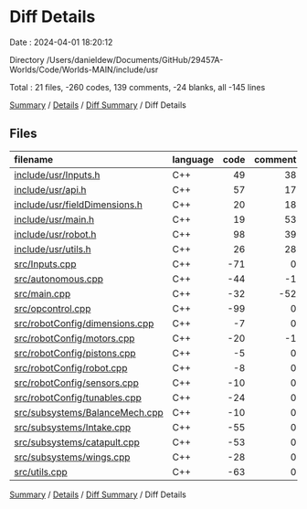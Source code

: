 # Diff Details

Date : 2024-04-01 18:20:12

Directory /Users/danieldew/Documents/GitHub/29457A-Worlds/Code/Worlds-MAIN/include/usr

Total : 21 files,  -260 codes, 139 comments, -24 blanks, all -145 lines

[Summary](results.md) / [Details](details.md) / [Diff Summary](diff.md) / Diff Details

## Files
| filename | language | code | comment | blank | total |
| :--- | :--- | ---: | ---: | ---: | ---: |
| [include/usr/Inputs.h](/include/usr/Inputs.h) | C++ | 49 | 38 | 3 | 90 |
| [include/usr/api.h](/include/usr/api.h) | C++ | 57 | 17 | 7 | 81 |
| [include/usr/fieldDimensions.h](/include/usr/fieldDimensions.h) | C++ | 20 | 18 | 5 | 43 |
| [include/usr/main.h](/include/usr/main.h) | C++ | 19 | 53 | 10 | 82 |
| [include/usr/robot.h](/include/usr/robot.h) | C++ | 98 | 39 | 9 | 146 |
| [include/usr/utils.h](/include/usr/utils.h) | C++ | 26 | 28 | 10 | 64 |
| [src/Inputs.cpp](/src/Inputs.cpp) | C++ | -71 | 0 | -11 | -82 |
| [src/autonomous.cpp](/src/autonomous.cpp) | C++ | -44 | -1 | -5 | -50 |
| [src/main.cpp](/src/main.cpp) | C++ | -32 | -52 | -10 | -94 |
| [src/opcontrol.cpp](/src/opcontrol.cpp) | C++ | -99 | 0 | -16 | -115 |
| [src/robotConfig/dimensions.cpp](/src/robotConfig/dimensions.cpp) | C++ | -7 | 0 | -1 | -8 |
| [src/robotConfig/motors.cpp](/src/robotConfig/motors.cpp) | C++ | -20 | -1 | -5 | -26 |
| [src/robotConfig/pistons.cpp](/src/robotConfig/pistons.cpp) | C++ | -5 | 0 | -1 | -6 |
| [src/robotConfig/robot.cpp](/src/robotConfig/robot.cpp) | C++ | -8 | 0 | -2 | -10 |
| [src/robotConfig/sensors.cpp](/src/robotConfig/sensors.cpp) | C++ | -10 | 0 | -2 | -12 |
| [src/robotConfig/tunables.cpp](/src/robotConfig/tunables.cpp) | C++ | -24 | 0 | -1 | -25 |
| [src/subsystems/BalanceMech.cpp](/src/subsystems/BalanceMech.cpp) | C++ | -10 | 0 | -2 | -12 |
| [src/subsystems/Intake.cpp](/src/subsystems/Intake.cpp) | C++ | -55 | 0 | -3 | -58 |
| [src/subsystems/catapult.cpp](/src/subsystems/catapult.cpp) | C++ | -53 | 0 | -5 | -58 |
| [src/subsystems/wings.cpp](/src/subsystems/wings.cpp) | C++ | -28 | 0 | -1 | -29 |
| [src/utils.cpp](/src/utils.cpp) | C++ | -63 | 0 | -3 | -66 |

[Summary](results.md) / [Details](details.md) / [Diff Summary](diff.md) / Diff Details